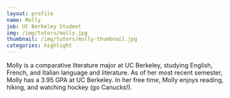 ```yaml
---
layout: profile
name: Molly
job: UC Berkeley Student
img: /img/tutors/molly.jpg
thumbnail: /img/tutors/molly-thumbnail.jpg
categories: highlight
---
```

Molly is a comparative literature major at UC Berkeley, studying English, French, and Italian language and literature. As of her most recent semester, Molly has a 3.95 GPA at UC Berkeley. In her free time, Molly enjoys reading, hiking, and watching hockey (go Canucks!).
<!--more-->
